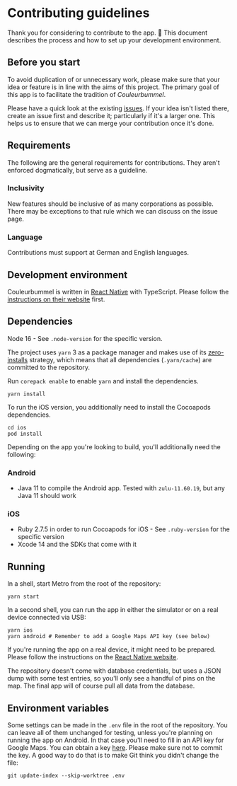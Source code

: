 # Contributing guidelines

Thank you for considering to contribute to the app. 🙌 This document describes the process and how to set up your
development environment.

## Before you start

To avoid duplication of or unnecessary work, please make sure that your idea or feature is in line with the aims of this
project. The primary goal of this app is to facilitate the tradition of _Couleurbummel_.

Please have a quick look at the existing [issues]. If your idea isn't listed there, create an issue first and describe
it; particularly if it's a larger one. This helps us to ensure that we can merge your contribution once it's done.

## Requirements

The following are the general requirements for contributions. They aren't enforced dogmatically, but serve as a
guideline.

### Inclusivity

New features should be inclusive of as many corporations as possible. There may be exceptions to that rule which we can
discuss on the issue page.

### Language

Contributions must support at German and English languages.

## Development environment

Couleurbummel is written in [React Native] with TypeScript. Please follow
the [instructions on their website](https://reactnative.dev/docs/environment-setup) first.

## Dependencies

Node 16 - See `.node-version` for the specific version.

The project uses `yarn` 3 as a package manager and makes use of
its [zero-installs](https://yarnpkg.com/features/zero-installs) strategy, which means that all
dependencies (`.yarn/cache`) are committed to the repository.

Run `corepack enable` to enable `yarn` and install the dependencies.

```shell
yarn install
```

To run the iOS version, you additionally need to install the Cocoapods dependencies.

```shell
cd ios
pod install
```

Depending on the app you're looking to build, you'll additionally need the following:

### Android

- Java 11 to compile the Android app. Tested with `zulu-11.60.19`, but any Java 11 should work

### iOS

- Ruby 2.7.5 in order to run Cocoapods for iOS - See `.ruby-version` for the specific version
- Xcode 14 and the SDKs that come with it

## Running

In a shell, start Metro from the root of the repository:

```shell
yarn start
```

In a second shell, you can run the app in either the simulator or on a real device connected via USB:

```shell
yarn ios
yarn android # Remember to add a Google Maps API key (see below)
```

If you're running the app on a real device, it might need to be prepared. Please follow the instructions on
the [React Native website](https://reactnative.dev/docs/running-on-device).

The repository doesn't come with database credentials, but uses a JSON dump with some test entries, so you'll only see a
handful of pins on the map. The final app will of course pull all data from the database.

## Environment variables

Some settings can be made in the `.env` file in the root of the repository. You can leave all of them unchanged for
testing, unless you're planning on running the app on Android. In that case you'll need to fill in an API key for Google
Maps. You can obtain a key [here](https://developers.google.com/maps/documentation/android-sdk/get-api-key). Please make
sure not to commit the key. A good way to do that is to make Git think you didn't change the file:

```shell
git update-index --skip-worktree .env
```

[issues]: https://github.com/muffix/couleurbummel/issues

[React Native]: https://reactnative.dev/
